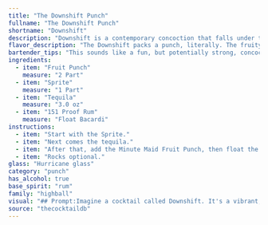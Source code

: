 ```yaml
---
title: "The Downshift Punch"
fullname: "The Downshift Punch"
shortname: "Downshift"
description: "Downshift is a contemporary concoction that falls under the umbrella of highball cocktails, characterized by their simple construction and tall, ice-filled serving style.  It's likely a modern invention, combining the fruity sweetness of fruit punch and Sprite with the potent kick of tequila and 151 proof rum. "
flavor_description: "The Downshift packs a punch, literally. The fruity sweetness of the punch and Sprite is tempered by the sharp bite of tequila and the fiery kick of the 151.  Expect a sweet, yet potent blend that's deceptively easy to drink. The rum's heat lingers on the finish, creating a warm, almost intoxicating aftertaste. It's a party in a glass, perfect for those looking for a strong, playful drink. "
bartender_tips: "This sounds like a fun, but potentially strong, concoction. When mixing, start with a good base of Fruit Punch and Sprite, then add Tequila to taste - a little goes a long way. Finally, add just a splash of 151 Rum for that extra kick. Remember, you can always add more, but you can't take it back out.  Use a shaker with ice for a truly chilled and refreshing drink. "
ingredients:
  - item: "Fruit Punch"
    measure: "2 Part"
  - item: "Sprite"
    measure: "1 Part"
  - item: "Tequila"
    measure: "3.0 oz"
  - item: "151 Proof Rum"
    measure: "Float Bacardi"
instructions:
  - item: "Start with the Sprite."
  - item: "Next comes the tequila."
  - item: "After that, add the Minute Maid Fruit Punch, then float the 151."
  - item: "Rocks optional."
glass: "Hurricane glass"
category: "punch"
has_alcohol: true
base_spirit: "rum"
family: "highball"
visual: "## Prompt:Imagine a cocktail called Downshift. It's a vibrant, layered drink combining the sweet, fruity essence of **Fruit Punch** with the crisp, bubbly zing of **Sprite**. This base is then layered with the smooth, herbal notes of **Tequila**, adding a subtle complexity. Finally, a splash of **151 Proof Rum** sits on top, adding a fiery, burnished warmth. **Describe the appearance of this cocktail. Consider:*** **Color:** What is the overall color of the drink? Does it have layers? Does the rum create a distinct color shift?* **Texture:** Is it clear, cloudy, or have any visible particles? Does the rum float or mix in?* **Garnish:** What garnish would complement this combination of flavors and enhance the visual appeal?**The goal is to create a vivid description of this cocktail that captures its taste and personality through its appearance.** "
source: "thecocktaildb"
---
```


